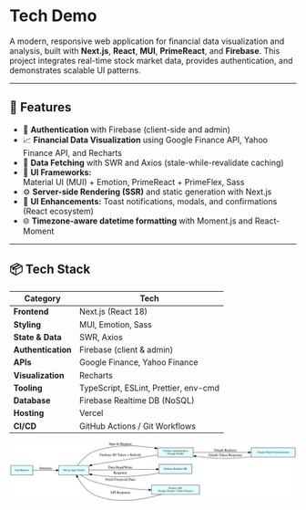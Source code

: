 # Tech Demo

A modern, responsive web application for financial data visualization and analysis, built with **Next.js**, **React**, **MUI**, **PrimeReact**, and **Firebase**. This project integrates real-time stock market data, provides authentication, and demonstrates scalable UI patterns.

---

## 🚀 Features

- 🔐 **Authentication** with Firebase (client-side and admin)
- 📈 **Financial Data Visualization** using Google Finance API, Yahoo Finance API, and Recharts
- 🧠 **Data Fetching** with SWR and Axios (stale-while-revalidate caching)
- 🎨 **UI Frameworks:**  
  Material UI (MUI) + Emotion, PrimeReact + PrimeFlex, Sass
- ⚙️ **Server-side Rendering (SSR)** and static generation with Next.js
- 🔔 **UI Enhancements:** Toast notifications, modals, and confirmations (React ecosystem)
- 🌐 **Timezone-aware datetime formatting** with Moment.js and React-Moment

---

## 📦 Tech Stack

| **Category**        | **Tech**                                             |
|---------------------|------------------------------------------------------|
| **Frontend**        | Next.js (React 18)                                   |
| **Styling**         | MUI, Emotion, Sass                                   |
| **State & Data**    | SWR, Axios                                           |
| **Authentication**  | Firebase (client & admin)                            |
| **APIs**            | Google Finance, Yahoo Finance                        |
| **Visualization**   | Recharts                                             |
| **Tooling**         | TypeScript, ESLint, Prettier, env-cmd                |
| **Database**        | Firebase Realtime DB (NoSQL)                         |
| **Hosting**         | Vercel                                               |
| **CI/CD**           | GitHub Actions / Git Workflows                       |


![Architecture Diagram](./updated_architecture.svg)
